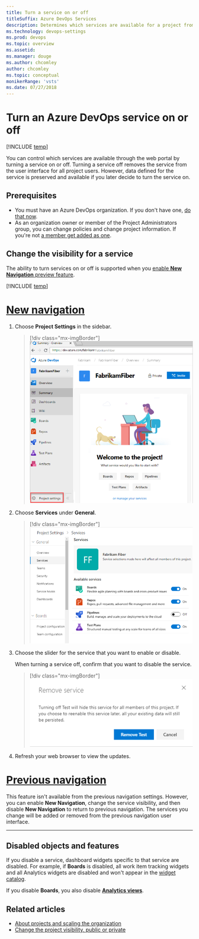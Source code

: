 ```yaml
---
title: Turn a service on or off 
titleSuffix: Azure DevOps Services
description: Determines which services are available for a project from the web portal  
ms.technology: devops-settings
ms.prod: devops
ms.topic: overview
ms.assetid: 
ms.manager: douge
ms.author: chcomley
author: chcomley
ms.topic: conceptual
monikerRange: 'vsts'
ms.date: 07/27/2018
---
```


# Turn an Azure DevOps service on or off 

[!INCLUDE [temp](../../_shared/version-vsts-only.md)]

You can control which services are available through the web portal by turning a service on or off. Turning a service off removes the service from the user interface for all project users. However, data defined for the service is preserved and available if you later decide to turn the service on.  

## Prerequisites

- You must have an Azure DevOps organization. If you don't have one, [do that now](../../user-guide/sign-up-invite-teammates.md).   
- As an organization owner or member of the Project Administrators group, you can change policies and change project information. If you're not [a member get added as one](../security/set-project-collection-level-permissions.md#project-level).

## Change the visibility for a service  

The ability to turn services on or off is supported when you [enable **New Navigation** preview feature](../../project/navigation/preview-features.md). 

[!INCLUDE [temp](../../_shared/new-navigation.md)] 


# [New navigation](#tab/new-nav)  

1. Choose **Project Settings** in the sidebar.

	> [!div class="mx-imgBorder"]  
	> ![Open project settings](../../_shared/_img/settings/open-project-settings-vert-brn.png)  

0. Choose **Services** under **General**.     

	> [!div class="mx-imgBorder"]  
	> ![Project Settings>General>Services](_img/services/set-service-visibility.png)  

0. Choose the slider for the service that you want to enable or disable.  

	When turning a service off, confirm that you want to disable the service.

	> [!div class="mx-imgBorder"]  
	> ![Disable a service confirmation dialog](_img/services/remove-test-service.png)    

0. Refresh your web browser to view the updates. 


# [Previous navigation](#tab/previous-nav)

This feature isn't available from the previous navigation settings. However, you can enable **New Navigation**, change the service visibility, and then disable **New Navigation** to return to previous navigation. The services you change will be added or removed from the previous navigation user interface. 

---

## Disabled objects and features 
If you disable a service, dashboard widgets specific to that service are disabled. For example, if **Boards** is disabled, all work item tracking widgets and all Analytics widgets are disabled and won't appear in the [widget catalog](../../report/dashboards/widget-catalog.md). 

If you disable **Boards**, you also disable [**Analytics views**](../../report/analytics/what-are-analytics-views.md).


## Related articles
- [About projects and scaling the organization](../projects/about-projects.md)  
- [Change the project visibility, public or private](../public/make-project-public.md)
